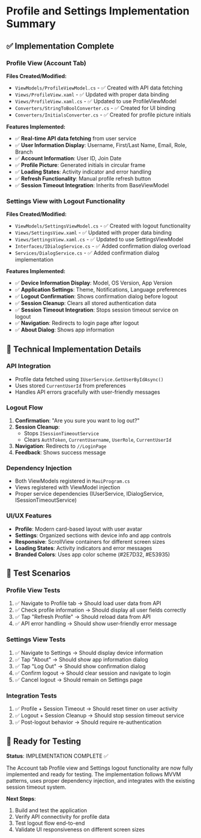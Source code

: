 # Profile and Settings Implementation Summary

## ✅ Implementation Complete

### **Profile View (Account Tab)**

**Files Created/Modified:**
- `ViewModels/ProfileViewModel.cs` - ✅ Created with API data fetching
- `Views/ProfileView.xaml` - ✅ Updated with proper data binding
- `Views/ProfileView.xaml.cs` - ✅ Updated to use ProfileViewModel
- `Converters/StringToBoolConverter.cs` - ✅ Created for UI binding
- `Converters/InitialsConverter.cs` - ✅ Created for profile picture initials

**Features Implemented:**
- ✅ **Real-time API data fetching** from user service
- ✅ **User Information Display**: Username, First/Last Name, Email, Role, Branch
- ✅ **Account Information**: User ID, Join Date
- ✅ **Profile Picture**: Generated initials in circular frame
- ✅ **Loading States**: Activity indicator and error handling
- ✅ **Refresh Functionality**: Manual profile refresh button
- ✅ **Session Timeout Integration**: Inherits from BaseViewModel

### **Settings View with Logout Functionality**

**Files Created/Modified:**
- `ViewModels/SettingsViewModel.cs` - ✅ Created with logout functionality
- `Views/SettingsView.xaml` - ✅ Updated with proper data binding
- `Views/SettingsView.xaml.cs` - ✅ Updated to use SettingsViewModel
- `Interfaces/IDialogService.cs` - ✅ Added confirmation dialog overload
- `Services/DialogService.cs` - ✅ Added confirmation dialog implementation

**Features Implemented:**
- ✅ **Device Information Display**: Model, OS Version, App Version
- ✅ **Application Settings**: Theme, Notifications, Language preferences
- ✅ **Logout Confirmation**: Shows confirmation dialog before logout
- ✅ **Session Cleanup**: Clears all stored authentication data
- ✅ **Session Timeout Integration**: Stops session timeout service on logout
- ✅ **Navigation**: Redirects to login page after logout
- ✅ **About Dialog**: Shows app information

## 🔧 Technical Implementation Details

### **API Integration**
- Profile data fetched using `IUserService.GetUserByIdAsync()`
- Uses stored `CurrentUserId` from preferences
- Handles API errors gracefully with user-friendly messages

### **Logout Flow**
1. **Confirmation**: "Are you sure you want to log out?"
2. **Session Cleanup**: 
   - Stops `ISessionTimeoutService`
   - Clears `AuthToken`, `CurrentUsername`, `UserRole`, `CurrentUserId`
3. **Navigation**: Redirects to `//LoginPage`
4. **Feedback**: Shows success message

### **Dependency Injection**
- Both ViewModels registered in `MauiProgram.cs`
- Views registered with ViewModel injection
- Proper service dependencies (IUserService, IDialogService, ISessionTimeoutService)

### **UI/UX Features**
- **Profile**: Modern card-based layout with user avatar
- **Settings**: Organized sections with device info and app controls
- **Responsive**: ScrollView containers for different screen sizes
- **Loading States**: Activity indicators and error messages
- **Branded Colors**: Uses app color scheme (#2E7D32, #E53935)

## 🧪 Test Scenarios

### **Profile View Tests**
1. ✅ Navigate to Profile tab → Should load user data from API
2. ✅ Check profile information → Should display all user fields correctly
3. ✅ Tap "Refresh Profile" → Should reload data from API
4. ✅ API error handling → Should show user-friendly error message

### **Settings View Tests**
1. ✅ Navigate to Settings → Should display device information
2. ✅ Tap "About" → Should show app information dialog  
3. ✅ Tap "Log Out" → Should show confirmation dialog
4. ✅ Confirm logout → Should clear session and navigate to login
5. ✅ Cancel logout → Should remain on Settings page

### **Integration Tests**
1. ✅ Profile + Session Timeout → Should reset timer on user activity
2. ✅ Logout + Session Cleanup → Should stop session timeout service
3. ✅ Post-logout behavior → Should require re-authentication

## 🚀 Ready for Testing

**Status**: IMPLEMENTATION COMPLETE ✅

The Account tab Profile view and Settings logout functionality are now fully implemented and ready for testing. The implementation follows MVVM patterns, uses proper dependency injection, and integrates with the existing session timeout system.

**Next Steps**: 
1. Build and test the application
2. Verify API connectivity for profile data
3. Test logout flow end-to-end
4. Validate UI responsiveness on different screen sizes